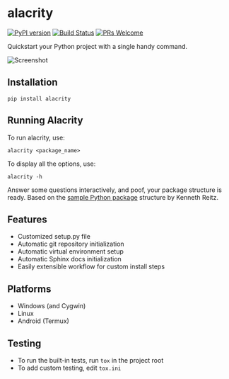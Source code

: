 # alacrity

[![PyPI version](https://badge.fury.io/py/alacrity.svg)](https://badge.fury.io/py/alacrity)
[![Build Status](https://travis-ci.org/vishnuvardhan-kumar/alacrity.svg?branch=master)](https://travis-ci.org/vishnuvardhan-kumar/alacrity)
[![PRs Welcome](https://img.shields.io/badge/PRs-welcome-brightgreen.svg?style=flat-square)](http://makeapullrequest.com)

Quickstart your Python project with a single handy command.

![Screenshot](https://raw.githubusercontent.com/vishnuvardhan-kumar/alacrity/master/alacrity/tests/scr.png)

## Installation

`pip install alacrity`

## Running Alacrity

To run alacrity, use:

`alacrity <package_name>`

To display all the options, use:

`alacrity -h`

Answer some questions interactively, and poof, your package structure is ready.
Based on the [sample Python package](https://github.com/kennethreitz/samplemod) structure by Kenneth Reitz.

## Features
 - Customized setup.py file
 - Automatic git repository initialization
 - Automatic virtual environment setup
 - Automatic Sphinx docs initialization
 - Easily extensible workflow for custom install steps 

## Platforms
 - Windows (and Cygwin)
 - Linux
 - Android (Termux)

## Testing
 - To run the built-in tests, run `tox` in the project root
 - To add custom testing, edit `tox.ini`